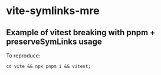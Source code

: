 # vite-symlinks-mre

## Example of vitest breaking with pnpm + preserveSymLinks usage

To reproduce:
```
cd vite && npx pnpm i && vitest;
```

